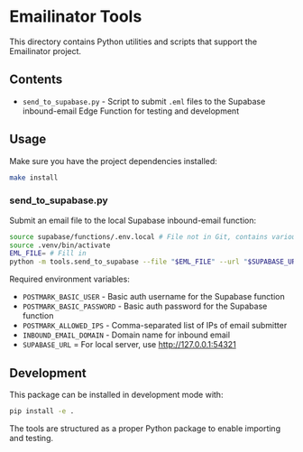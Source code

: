 # Emailinator Tools

This directory contains Python utilities and scripts that support the
Emailinator project.

## Contents

- `send_to_supabase.py` - Script to submit `.eml` files to the Supabase
  inbound-email Edge Function for testing and development

## Usage

Make sure you have the project dependencies installed:

```bash
make install
```

### send_to_supabase.py

Submit an email file to the local Supabase inbound-email function:

```bash
source supabase/functions/.env.local # File not in Git, contains various env
source .venv/bin/activate
EML_FILE= # Fill in
python -m tools.send_to_supabase --file "$EML_FILE" --url "$SUPABASE_URL/functions/v1/inbound-email" --alias "$ALIAS"
```

Required environment variables:

- `POSTMARK_BASIC_USER` - Basic auth username for the Supabase function
- `POSTMARK_BASIC_PASSWORD` - Basic auth password for the Supabase function
- `POSTMARK_ALLOWED_IPS` - Comma-separated list of IPs of email submitter
- `INBOUND_EMAIL_DOMAIN` - Domain name for inbound email
- `SUPABASE_URL` = For local server, use http://127.0.0.1:54321

## Development

This package can be installed in development mode with:

```bash
pip install -e .
```

The tools are structured as a proper Python package to enable importing and
testing.
